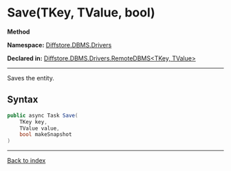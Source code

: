 # Save(TKey, TValue, bool)

**Method**

**Namespace:** [Diffstore.DBMS.Drivers](Diffstore.DBMS.Drivers.md)

**Declared in:** [Diffstore.DBMS.Drivers.RemoteDBMS&lt;TKey, TValue&gt;](Diffstore.DBMS.Drivers.RemoteDBMS{TKey,TValue}.md)

------



Saves the entity.


## Syntax

```csharp
public async Task Save(
	TKey key,
	TValue value,
	bool makeSnapshot
)
```

------

[Back to index](index.md)